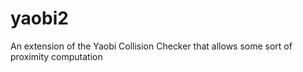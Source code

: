 yaobi2
======

An extension of the Yaobi Collision Checker that allows some sort of proximity computation
